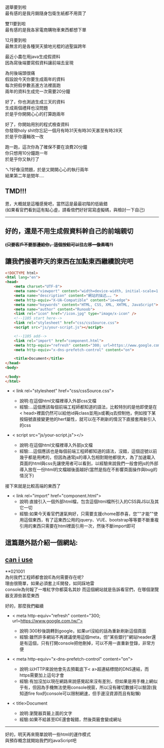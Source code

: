 選舉要到啦    
最有感的是我月銷隨身包衛生紙都不用買了  

雙11要到啦  
最有感的是我各家電商購物車東西都想下單  

12月要到啦  
最無言的是各種哭天搶地光棍的過聖誕跨年  

最近小農在用java生成假資料  
因為寫後端要寫假資料讓前端去呈現  

為何後端頭很痛  
假設說今天你要生成兩年的資料  
每次把假參數丟進方法裡面跑  
兩年的資料生成完一次需要20分鐘  

好了，你也測過生成三天的資料  
生成兩個禮拜也沒問題  
於是乎你開開心心的打算跑兩年  

好了，你開始用別的程式檢查資料  
你發現holy shit你忘記一個月有時31天有時30天甚至有時28天  
於是乎你邏輯改一改  

跑一跑，這次你為了確保不要在浪費20分鐘  
你只想用10分鐘跑一年  
於是乎你又執行了  

ㄟ?好像沒問題，於是又開開心心的執行兩年  
結果第二年是閏年....  
## TMD!!!  

恩，大概就是這種感覺吧，當然這是最最初階的低級錯    
(如果看官們看到這有點心虛，請看倌們好好寫寫虛擬碼，與檢討一下自己)

---
## 好的，還是不用生成假資料幹自己的前端親切
#### ~~(只要客戶不要那邊給你，這個按鈕可以往左移一像素嗎?)~~

## 讓我們接著昨天的東西在加點東西繼續說完吧

```html
<!DOCTYPE html>
<html lang="en">
<head>
    <meta charset="UTF-8">
    <meta name="viewport" content="width=device-width, initial-scale=1.0">
    <meta name="description" content="網站的描述。。。">
    <meta http-equiv="X-UA-Compatible" content="ie=edge">
    <meta name="keywords" content="HTML, CSS, XML, XHTML, JavaScript">
    <meta name="author" content="Runoob">
    <link rel="icon" href="/icon.jpg" type="image/x-icon" />
    <!--1105 start here-->
    <link rel="stylesheet" href="css/cssSource.css">
    <script src="js/your-script.js"></script>

    <!--1105 add-->
    <link rel="import" href="component.html">
    <meta http-equiv="refresh" content="300; url=https://www.google.com.tw/">
    <meta http-equiv="x-dns-prefetch-control" content="on"> 

    <title>Document</title>
</head>
<body>
    
</body>
</html>
```

*  < link rel="stylesheet" href="css/cssSource.css">
    * 說明:在這個html文檔裡導入外部css文檔
    * 經驗:...這個應該每個前端工程師都知道的語法，比較特別的是他即使是在< head>裡面仍然可以給他id與class並用js或著jq去控制他，例如按下某按鈕號直接變更他的herf屬性，就可以在不刷新的情況下直接套用新引入的css

* < script src="js/your-script.js"></>
    * 說明:在這個html文檔裡導入外部js文檔
    * 經驗:...這個應該也是每個前端工程師都知道的語法，沒錯，這個逗號以前幾乎都是用拷的，但因為通常js的導入包相對期他都很大，為了加速載入頁面的html與css先讓使用者可以看到，以經驗來說我們一般會把js的外部導入放在一份html的文檔越後面越好(當然是指在不影響頁面操作與bug的情況下)

接下來就是比較高端的東西了
* < link rel="import" href="component.html">
    * 說明:直接引入一個外部html檔，包含這個html檔所引入的CSS與JS以及其它一切
    * 經驗:如果今天看官們運氣夠好，只需要支援chome那恭喜，您""才能""使用這個東西，有了這東西公用的jquery、VUE、bootstrap等等要不斷重複引用的東西只需要在html裡面引用一次，然後不斷import即可

## 這篇題外話介紹一個網站:
## [can i use](https://caniuse.com/)  

**021001  
為何我們工程師都會說IE為何需要存在呢?  
理由很簡單，如果必須套上IE開發，如同踩地雷  
console為何報了一堆紅字你都莫名其妙
而這個網站就是告訴看官們，在哪個瀏覽器支源些甚麼東西

好的，那麼我們繼續
* < meta http-equiv="refresh" content="300; url=https://www.google.com.tw/">
    * 說明:300秒後跳轉到google，如果url沒給的話為重新刷新這個頁面
    * 經驗:雖然許多網站不再建議使用這個meta，但"某些銀行"網站header還是有這個，只有打開console把他刪掉，可以不用一直重新登錄，非常方便

* < meta http-equiv="x-dns-prefetch-control" content="on"> 
    * 說明:以HTTP來說他會先去預載底下< a>超連結標間的DNS連結，而https需要加上這句才會
    * 經驗:有加沒加以現在網路來說感覺起來沒有差別，但如果是用手機上網似乎有，但因為手機無法使用console視窗，所以沒有確切數據可以驗證(我知道fire fox的console可以限制網速，但手邊沒資源而且有點懶)

* < title>Document</title>
    * 說明:瀏覽器頁籤上面的文字
    * 經驗:如果不給甚至IDE還會報錯，然後頁籤會變成網址

---  

好的，明天再來簡單說明一些html的運作模式    
與預存概念就開始我們的javaScript吧  
